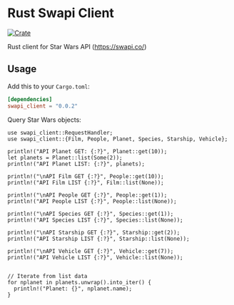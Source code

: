 # Rust Swapi Client

[![Crate](https://img.shields.io/crates/v/swapi-client)](https://crates.io/crates/swapi-client)

Rust client for Star Wars API (https://swapi.co/)

## Usage

Add this to your `Cargo.toml`:

```toml
[dependencies]
swapi_client = "0.0.2"
```

Query Star Wars objects:

```
use swapi_client::RequestHandler;
use swapi_client::{Film, People, Planet, Species, Starship, Vehicle};

println!("API Planet GET: {:?}", Planet::get(10));
let planets = Planet::list(Some(2));
println!("API Planet LIST: {:?}", planets);

println!("\nAPI Film GET {:?}", People::get(10));
println!("API Film LIST {:?}", Film::list(None));

println!("\nAPI People GET {:?}", People::get(1));
println!("API People LIST {:?}", People::list(None));

println!("\nAPI Species GET {:?}", Species::get(1));
println!("API Species LIST {:?}", Species::list(None));

println!("\nAPI Starship GET {:?}", Starship::get(2));
println!("API Starship LIST {:?}", Starship::list(None));

println!("\nAPI Vehicle GET {:?}", Vehicle::get(7));
println!("API Vehicle LIST {:?}", Vehicle::list(None));


// Iterate from list data
for nplanet in planets.unwrap().into_iter() {
  println!("Planet: {}", nplanet.name);
}

```
